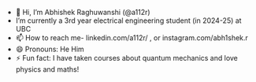 - 👋 Hi, I’m Abhishek Raghuwanshi (@a112r)
- I’m currently a 3rd year electrical engineering student (in 2024-25) at UBC
- 📫 How to reach me- linkedin.com/a112r/ , or instagram.com/abh1shek.r
- 😄 Pronouns: He Him
- ⚡ Fun fact: I have taken courses about quantum mechanics and love physics and maths!

<!---
a112r/a112r is a ✨ special ✨ repository because its `README.md` (this file) appears on your GitHub profile.
You can click the Preview link to take a look at your changes.
--->
